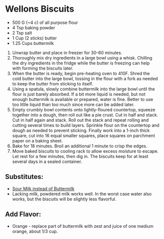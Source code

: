 # Wellons Biscuits

* 500 G (~4 c) of all purpose flour 
* 4 Tsp baking powder
* 2 Tsp salt
* 1 Cup (2 sticks) butter
* 1.25 Cups buttermilk

1. Unwrap butter and place in freezer for 30-60 minutes. 
2. Thoroughly mix dry ingredients in a large bowl using a whisk. Chilling the dry ingredients in the fridge while the butter is freezing can help with forming the biscuits later.
3. When the butter is ready, begin pre-heating oven to 410F. Shred the cold butter into the large bowl, tossing in the flour with a fork as needed to keep the butter from sticking to itself.
4. Using a spatula, slowly combine buttermilk into the large bowl until the flour is just barely absorbed. If a bit more liquid is needed, but not enough buttermilk is available or prepared, water is fine. Better to use too little liquid than too much since more can be added later.
5. Empty crumbly bowl contents onto lightly-floured countertop, squeeze together into a dough, then roll out like a pie crust. Cut in half and stack. Cut in half again and stack. Roll out the stack and repeat rolling and cutting several times to build layers. Sprinkle flour on the countertop and dough as needed to prevent sticking. Finally work into a 1-inch thick square, cut into 16 equal smaller squares, place squares on parchment paper on a baking sheet.
6. Bake for 18 minutes. Broil an additional 1 minute to crisp the edges.
7. Move baked biscuits to cooling rack to allow excess moisture to escape. Let rest for a few minutes, then dig in. The biscuits keep for at least several days in a sealed container.

## Substitutes:
* [Sour Milk instead of Buttermilk](../Substitutes/buttermilk-substitute.md)
* Lacking milk, powdered milk works well. In the worst case water also works, but the biscuits will be slightly less
flavorful.

## Add Flavor:
* Orange - replace part of buttermilk with zest and juice of one medium orange, about 1/3 cup.
